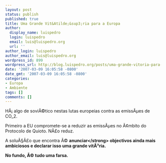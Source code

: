 ```yaml
---
layout: post
status: publish
published: true
title: Uma Grande Vit&Atilde;&sup3;ria para a Europa
author:
  display_name: luispedro
  login: luispedro
  email: luis@luispedro.org
  url: ''
author_login: luispedro
author_email: luis@luispedro.org
wordpress_id: 899
wordpress_url: http://blog.luispedro.org/posts/uma-grande-vitoria-para-a-europa
date: '2007-03-09 16:05:58 -0800'
date_gmt: '2007-03-09 16:05:58 -0800'
categories:
- Europa
- Ambiente
tags: []
comments: []
---
```

<p>H&Atilde;&iexcl; algo de sovi&Atilde;&copy;tico nestas lutas europeias contra as emiss&Atilde;&micro;es de CO_2.
<p>Primeiro a EU compromete-se a reduzir as emiss&Atilde;&micro;es no &Atilde;&cent;mbito do Protocolo de Quioto. N&Atilde;&pound;o reduz.
<p>A solu&Atilde;&sect;&Atilde;&pound;o que encontra &Atilde;&copy; <strong>anunciar<&#47;strong> objectivos ainda mais ambiciosos e declarar isso uma grande vit&Atilde;&sup3;ria.
<p>No fundo, &Atilde;&copy; tudo uma farsa.</p>
